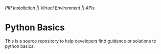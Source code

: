 ###### [PIP Installation](https://github.com/ZackAtama/python_basics/pip) || [Virtual Environment](https://github.com/ZackAtama/python_basics/tree/dev/virtual_env) || [APIs](https://github.com/ZackAtama/python_basics/apis)

# Python Basics
This is a source repository to help developers find guidance or solutions to python basics.
